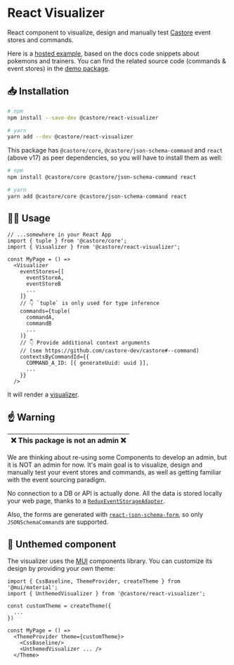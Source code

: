 # React Visualizer

React component to visualize, design and manually test [Castore](https://github.com/castore-dev/castore) event stores and commands.

Here is a [hosted example](https://castore-dev.github.io/castore/visualizer/), based on the docs code snippets about pokemons and trainers. You can find the related source code (commands & event stores) in the [demo package](https://github.com/castore-dev/castore/tree/main/demo/blueprint/src).

## 📥 Installation

```bash
# npm
npm install --save-dev @castore/react-visualizer

# yarn
yarn add --dev @castore/react-visualizer
```

This package has `@castore/core`, `@castore/json-schema-command` and `react` (above v17) as peer dependencies, so you will have to install them as well:

```bash
# npm
npm install @castore/core @castore/json-schema-command react

# yarn
yarn add @castore/core @castore/json-schema-command react
```

## 👩‍💻 Usage

```tsx
// ...somewhere in your React App
import { tuple } from '@castore/core';
import { Visualizer } from '@castore/react-visualizer';

const MyPage = () =>
  <Visualizer
    eventStores={[
      eventStoreA,
      eventStoreB
      ...
    ]}
    // 👇 `tuple` is only used for type inference
    commands={tuple(
      commandA,
      commandB
      ...
    )}
    // 👇 Provide additional context arguments
    // (see https://github.com/castore-dev/castore#--command)
    contextsByCommandId={{
      COMMAND_A_ID: [{ generateUuid: uuid }],
      ...
    }}
  />
```

It will render a [visualizer](https://castore-dev.github.io/castore/).

## ☝️ Warning

| ❌ **This package is not an admin** ❌ |
| -------------------------------------- |

We are thinking about re-using some Components to develop an admin, but it is NOT an admin for now. It's main goal is to visualize, design and manually test your event stores and commands, as well as getting familiar with the event sourcing paradigm.

No connection to a DB or API is actually done. All the data is stored locally your web page, thanks to a [`ReduxEventStorageAdapter`](https://github.com/castore-dev/castore/tree/main/packages/event-storage-adapter-redux).

Also, the forms are generated with [`react-json-schema-form`](https://github.com/rjsf-team/react-jsonschema-form), so only `JSONSchemaCommand`s are supported.

## 🎨 Unthemed component

The visualizer uses the [MUI](https://mui.com/) components library. You can customize its design by providing your own theme:

```tsx
import { CssBaseline, ThemeProvider, createTheme } from '@mui/material';
import { UnthemedVisualizer } from '@castore/react-visualizer';

const customTheme = createTheme({
  ...
})

const MyPage = () =>
  <ThemeProvider theme={customTheme}>
    <CssBaseline/>
    <UnthemedVisualizer ... />
  </Theme>
```
